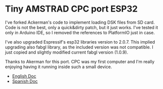 # Tiny AMSTRAD CPC port ESP32

I've forked Ackerman's code to implement loading DSK files from SD card. Code is not the best, only a quick&dirty patch, but it just works. I've tested it only in Arduino IDE, so I removed the references to PlatformIO just in case.

I've also upgraded Espressif's esp32 libraries version to 2.0.7. This implied upgrading also fabgl library, as the included version was not compatible. I just copied and slightly modified current fabgl version (1.0.9).

Thanks to Akerman for this port. CPC was my first computer and I'm really enjoying having it running inside such a small device.

<ul>
 <li><a href='readmeEnglish.md'>English Doc</a></li>
 <li><a href='readmeSpanish.md'>Spanish Doc</a></li>
</ul>
